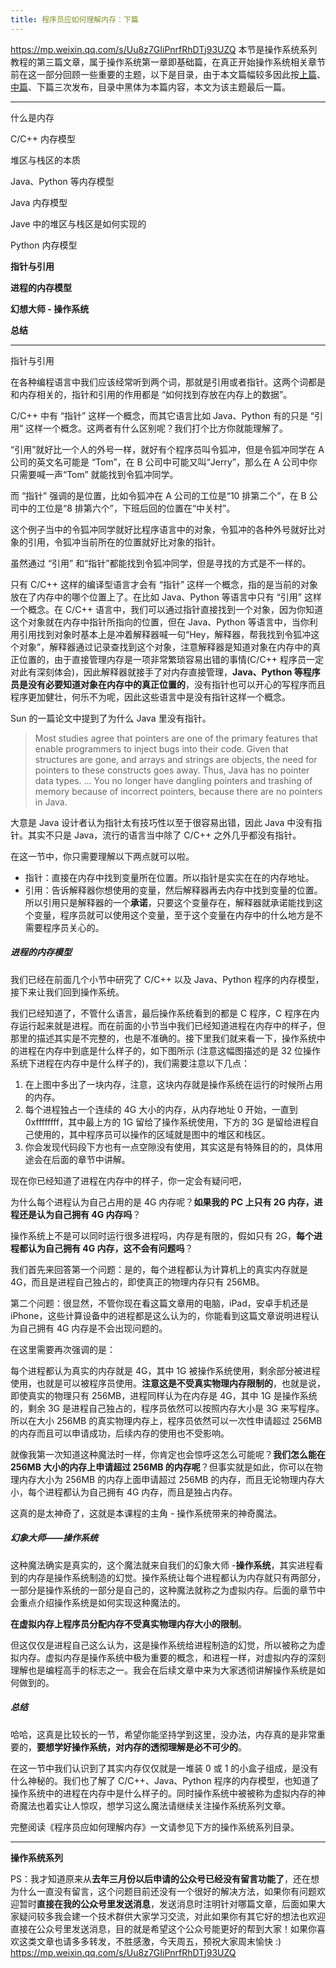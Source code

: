```yaml
---
title: 程序员应如何理解内存：下篇
---
```


<https://mp.weixin.qq.com/s/Uu8z7GIiPnrfRhDTj93UZQ>
本节是操作系统系列教程的第三篇文章，属于操作系统第一章即基础篇，在真正开始操作系统相关章节前在这一部分回顾一些重要的主题，以下是目录，由于本文篇幅较多因此按[上篇](http://mp.weixin.qq.com/s?__biz=MzU2NTYyOTQ4OQ==&mid=2247483829&idx=1&sn=b9c32f56e95bdc229315e2b5ffd365cd&chksm=fcb986ebcbce0ffdc6c087775b895f6a0c0b83c72a91ee5614e253bea005509de8abfab6fc0e&scene=21#wechat_redirect)、[中篇](http://mp.weixin.qq.com/s?__biz=MzU2NTYyOTQ4OQ==&mid=2247483839&idx=1&sn=20276b1966b76530890e9f09c6f41892&chksm=fcb986e1cbce0ff73c50f1a3f943bf182d8db666b27b4e55d20bd7cbbdea3fadbfbcb7c68f26&scene=21#wechat_redirect)、下篇三次发布，目录中黑体为本篇内容，本文为该主题最后一篇。

---

什么是内存

C/C++ 内存模型

堆区与栈区的本质

Java、Python 等内存模型

Java 内存模型

Jave 中的堆区与栈区是如何实现的

Python 内存模型

**指针与引用**

**进程的内存模型**

**幻想大师 - 操作系统**

**总结**

---

指针与引用

在各种编程语言中我们应该经常听到两个词，那就是引用或者指针。这两个词都是和内存相关的，指针和引用的作用都是 “如何找到存放在内存上的数据”。

C/C++ 中有 “指针” 这样一个概念，而其它语言比如 Java、Python 有的只是 “引用” 这样一个概念。这两者有什么区别呢？我们打个比方你就能理解了。

“引用”就好比一个人的外号一样，就好有个程序员叫令狐冲，但是令狐冲同学在 A 公司的英文名可能是 “Tom”，在 B 公司中可能又叫“Jerry”，那么在 A 公司中你只需要喊一声“Tom” 就能找到令狐冲同学。

而 “指针” 强调的是位置，比如令狐冲在 A 公司的工位是“10 排第二个”，在 B 公司中的工位是“8 排第六个”，下班后回的位置在“中关村”。

这个例子当中的令狐冲同学就好比程序语言中的对象，令狐冲的各种外号就好比对象的引用，令狐冲当前所在的位置就好比对象的指针。

虽然通过 “引用” 和“指针”都能找到令狐冲同学，但是寻找的方式是不一样的。

只有 C/C++ 这样的编译型语言才会有 “指针” 这样一个概念，指的是当前的对象放在了内存中的哪个位置上了。在比如 Java、Python 等语言中只有 “引用” 这样一个概念。在 C/C++ 语言中，我们可以通过指针直接找到一个对象，因为你知道这个对象就在内存中指针所指向的位置，但在 Java、Python 等语言中，当你利用引用找到对象时基本上是冲着解释器喊一句“Hey，解释器，帮我找到令狐冲这个对象”，解释器通过记录查找到这个对象，注意解释器是知道对象在内存中的真正位置的，由于直接管理内存是一项非常繁琐容易出错的事情(C/C++ 程序员一定对此有深刻体会)，因此解释器就接手了对内存直接管理，**Java、Python 等程序员是没有必要知道对象在内存中的真正位置的**，没有指针也可以开心的写程序而且程序更加健壮，何乐不为呢，因此这些语言中是没有指针这样一个概念。

Sun 的一篇论文中提到了为什么 Java 里没有指针。

> Most studies agree that pointers are one of the primary features that enable programmers to inject bugs into their code. Given that structures are gone, and arrays and strings are objects, the need for pointers to these constructs goes away. Thus, Java has no pointer data types. ...
> You no longer have dangling pointers and trashing of memory because of incorrect pointers, because there are no pointers in Java.

大意是 Java 设计者认为指针太有技巧性以至于很容易出错，因此 Java 中没有指针。其实不只是 Java，流行的语言当中除了 C/C++ 之外几乎都没有指针。

在这一节中，你只需要理解以下两点就可以啦。

- 指针：直接在内存中找到变量所在位置。所以指针是实实在在的内存地址。
- 引用：告诉解释器你想使用的变量，然后解释器再去内存中找到变量的位置。所以引用只是解释器的一个**承诺**，只要这个变量存在，解释器就承诺能找到这个变量，程序员就可以使用这个变量，至于这个变量在内存中的什么地方是不需要程序员关心的。

##### 进程的内存模型

我们已经在前面几个小节中研究了 C/C++ 以及 Java、Python 程序的内存模型，接下来让我们回到操作系统。

我们已经知道了，不管什么语言，最后操作系统看到的都是 C 程序，C 程序在内存运行起来就是进程。而在前面的小节当中我们已经知道进程在内存中的样子，但那里的描述其实是不完整的，也是不准确的。接下里我们就来看一下，操作系统中的进程在内存中到底是什么样子的，如下图所示 (注意这幅图描述的是 32 位操作系统下进程在内存中是什么样子的)，我们需要注意以下几点：

1. 在上图中多出了一块内存，注意，这块内存就是操作系统在运行的时候所占用的内存。
2. 每个进程独占一个连续的 4G 大小的内存，从内存地址 0 开始，一直到 0xffffffff，其中最上方的 1G 留给了操作系统使用，下方的 3G 是留给进程自己使用的，其中程序员可以操作的区域就是图中的堆区和栈区。
3. 你会发现代码段下方也有一点空隙没有使用，其实这是有特殊目的的，具体用途会在后面的章节中讲解。

现在你已经知道了进程在内存中的样子，你一定会有疑问吧，

为什么每个进程认为自己占用的是 4G 内存呢？**如果我的 PC 上只有 2G 内存，进程还是认为自己拥有 4G 内存吗**？

操作系统上不是可以同时运行很多进程吗，内存是有限的，假如只有 2G，**每个进程都认为自己拥有 4G 内存，这不会有问题吗**？

我们首先来回答第一个问题：是的，每个进程都认为计算机上的真实内存就是 4G，而且是进程自己独占的，即使真正的物理内存只有 256MB。

第二个问题：很显然，不管你现在看这篇文章用的电脑，iPad，安卓手机还是 iPhone，这些计算设备中的进程都是这么认为的，你能看到这篇文章说明进程认为自己拥有 4G 内存是不会出现问题的。

在这里需要再次强调的是：

每个进程都认为真实的内存就是 4G，其中 1G 被操作系统使用，剩余部分被进程使用，也就是可以被程序员使用。**注意这是不受真实物理内存限制的**，也就是说，即使真实的物理只有 256MB，进程同样认为在内存是 4G，其中 1G 是操作系统的，剩余 3G 是进程自己独占的，程序员依然可以按照内存大小是 3G 来写程序。所以在大小 256MB 的真实物理内存上，程序员依然可以一次性申请超过 256MB 的内存而且可以申请成功，后续内存的使用也不受影响。

就像我第一次知道这种魔法时一样，你肯定也会惊呼这怎么可能呢？**我们怎么能在 256MB 大小的内存上申请超过 256MB 的内存呢**？但事实就是如此，你可以在物理内存大小为 256MB 的内存上面申请超过 256MB 的内存，而且无论物理内存大小，每个进程都认为自己拥有 4G 内存，而且是独占内存。

这真的是太神奇了，这就是本课程的主角 - 操作系统带来的神奇魔法。

##### 幻象大师——操作系统

这种魔法确实是真实的，这个魔法就来自我们的幻象大师 -**操作系统**，其实进程看到的内存是操作系统制造的幻觉。操作系统让每个进程都认为内存就只有两部分，一部分是操作系统的一部分是自己的，这种魔法就称之为虚拟内存。后面的章节中会重点介绍操作系统是如何实现这种魔法的。

**在虚拟内存上程序员分配内存不受真实物理内存大小的限制**。

但这仅仅是进程自己这么认为，这是操作系统给进程制造的幻觉，所以被称之为虚拟内存。虚拟内存是操作系统中极为重要的概念，和进程一样，对虚拟内存的深刻理解也是编程高手的标志之一。我会在后续文章中来为大家透彻讲解操作系统是如何做到的。

##### 总结

哈哈，这真是比较长的一节，希望你能坚持学到这里，没办法，内存真的是非常重要的，**要想学好操作系统，对内存的透彻理解是必不可少的**。

在这一节中我们认识到了其实内存仅仅就是一堆装 0 或 1 的小盒子组成，是没有什么神秘的。我们也了解了 C/C++、Java、Python 程序的内存模型，也知道了操作系统中的进程在内存中是什么样子的。同时操作系统中被被称为虚拟内存的神奇魔法也着实让人惊叹，想学习这么魔法请继续关注操作系统系列文章。

完整阅读《程序员应如何理解内存》一文请参见下方的操作系统系列目录。

---

**操作系统系列**

PS：我才知道原来从**去年三月份以后申请的公众号已经没有留言功能了**，还在想为什么一直没有留言，这个问题目前还没有一个很好的解决方法，如果你有问题欢迎暂时**直接在我的公众号里发送消息**，发送消息时注明针对哪篇文章，后面如果大家疑问较多我会建一个技术群供大家学习交流，对此如果你有其它好的想法也欢迎直接在公众号里发送消息，目的就是希望这个公众号能更好的帮到大家！如果你喜欢这类文章也请多多转发，不胜感激，今天周五，预祝大家周末愉快 :)
<https://mp.weixin.qq.com/s/Uu8z7GIiPnrfRhDTj93UZQ>
